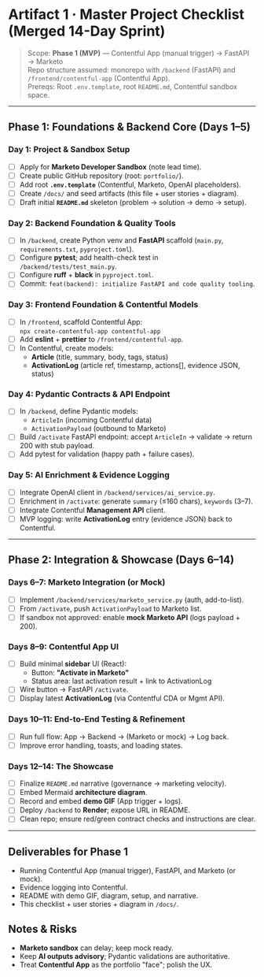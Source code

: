 # Artifact 1 · Master Project Checklist (Merged 14-Day Sprint)

> Scope: **Phase 1 (MVP)** — Contentful App (manual trigger) → FastAPI → Marketo  
> Repo structure assumed: monorepo with `/backend` (FastAPI) and `/frontend/contentful-app` (Contentful App).  
> Prereqs: Root `.env.template`, root `README.md`, Contentful sandbox space.

---

## Phase 1: Foundations & Backend Core (Days 1–5)

### Day 1: Project & Sandbox Setup
- [ ] Apply for **Marketo Developer Sandbox** (note lead time).
- [ ] Create public GitHub repository (root: `portfolio/`).
- [ ] Add root **`.env.template`** (Contentful, Marketo, OpenAI placeholders).
- [ ] Create `/docs/` and seed artifacts (this file + user stories + diagram).
- [ ] Draft initial **`README.md`** skeleton (problem → solution → demo → setup).

### Day 2: Backend Foundation & Quality Tools
- [ ] In `/backend`, create Python venv and **FastAPI** scaffold (`main.py`, `requirements.txt`, `pyproject.toml`).
- [ ] Configure **pytest**; add health-check test in `/backend/tests/test_main.py`.
- [ ] Configure **ruff** + **black** in `pyproject.toml`.
- [ ] Commit: `feat(backend): initialize FastAPI and code quality tooling`.

### Day 3: Frontend Foundation & Contentful Models
- [ ] In `/frontend`, scaffold Contentful App:  
  `npx create-contentful-app contentful-app`
- [ ] Add **eslint** + **prettier** to `/frontend/contentful-app`.
- [ ] In Contentful, create models:
  - **Article** (title, summary, body, tags, status)
  - **ActivationLog** (article ref, timestamp, actions[], evidence JSON, status)

### Day 4: Pydantic Contracts & API Endpoint
- [ ] In `/backend`, define Pydantic models:
  - `ArticleIn` (incoming Contentful data)
  - `ActivationPayload` (outbound to Marketo)
- [ ] Build `/activate` FastAPI endpoint: accept `ArticleIn` → validate → return 200 with stub payload.
- [ ] Add pytest for validation (happy path + failure cases).

### Day 5: AI Enrichment & Evidence Logging
- [ ] Integrate OpenAI client in `/backend/services/ai_service.py`.
- [ ] Enrichment in `/activate`: generate `summary` (≤160 chars), `keywords` (3–7).
- [ ] Integrate Contentful **Management API** client.
- [ ] MVP logging: write **ActivationLog** entry (evidence JSON) back to Contentful.

---

## Phase 2: Integration & Showcase (Days 6–14)

### Days 6–7: Marketo Integration (or Mock)
- [ ] Implement `/backend/services/marketo_service.py` (auth, add-to-list).
- [ ] From `/activate`, push `ActivationPayload` to Marketo list.
- [ ] If sandbox not approved: enable **mock Marketo API** (logs payload + 200).

### Days 8–9: Contentful App UI
- [ ] Build minimal **sidebar** UI (React):
  - Button: **"Activate in Marketo"**
  - Status area: last activation result + link to ActivationLog
- [ ] Wire button → FastAPI `/activate`.
- [ ] Display latest **ActivationLog** (via Contentful CDA or Mgmt API).

### Days 10–11: End-to-End Testing & Refinement
- [ ] Run full flow: App → Backend → (Marketo or mock) → Log back.
- [ ] Improve error handling, toasts, and loading states.

### Days 12–14: The Showcase
- [ ] Finalize `README.md` narrative (governance → marketing velocity).
- [ ] Embed Mermaid **architecture diagram**.
- [ ] Record and embed **demo GIF** (App trigger + logs).
- [ ] Deploy `/backend` to **Render**; expose URL in README.
- [ ] Clean repo; ensure red/green contract checks and instructions are clear.

---

## Deliverables for Phase 1
- Running Contentful App (manual trigger), FastAPI, and Marketo (or mock).
- Evidence logging into Contentful.
- README with demo GIF, diagram, setup, and narrative.
- This checklist + user stories + diagram in `/docs/`.

## Notes & Risks
- **Marketo sandbox** can delay; keep mock ready.
- Keep **AI outputs advisory**; Pydantic validations are authoritative.
- Treat **Contentful App** as the portfolio "face"; polish the UX.